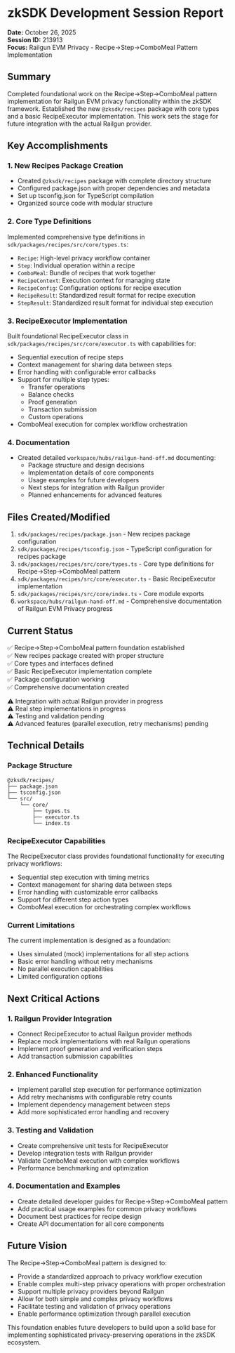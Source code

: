 # zkSDK Development Session Report
**Date:** October 26, 2025  
**Session ID:** 213913  
**Focus:** Railgun EVM Privacy - Recipe→Step→ComboMeal Pattern Implementation

## Summary
Completed foundational work on the Recipe→Step→ComboMeal pattern implementation for Railgun EVM privacy functionality within the zkSDK framework. Established the new `@zksdk/recipes` package with core types and a basic RecipeExecutor implementation. This work sets the stage for future integration with the actual Railgun provider.

## Key Accomplishments

### 1. New Recipes Package Creation
- Created `@zksdk/recipes` package with complete directory structure
- Configured package.json with proper dependencies and metadata
- Set up tsconfig.json for TypeScript compilation
- Organized source code with modular structure

### 2. Core Type Definitions
Implemented comprehensive type definitions in `sdk/packages/recipes/src/core/types.ts`:
- `Recipe`: High-level privacy workflow container
- `Step`: Individual operation within a recipe
- `ComboMeal`: Bundle of recipes that work together
- `RecipeContext`: Execution context for managing state
- `RecipeConfig`: Configuration options for recipe execution
- `RecipeResult`: Standardized result format for recipe execution
- `StepResult`: Standardized result format for individual step execution

### 3. RecipeExecutor Implementation
Built foundational RecipeExecutor class in `sdk/packages/recipes/src/core/executor.ts` with capabilities for:
- Sequential execution of recipe steps
- Context management for sharing data between steps
- Error handling with configurable error callbacks
- Support for multiple step types:
  - Transfer operations
  - Balance checks
  - Proof generation
  - Transaction submission
  - Custom operations
- ComboMeal execution for complex workflow orchestration

### 4. Documentation
- Created detailed `workspace/hubs/railgun-hand-off.md` documenting:
  - Package structure and design decisions
  - Implementation details of core components
  - Usage examples for future developers
  - Next steps for integration with Railgun provider
  - Planned enhancements for advanced features

## Files Created/Modified
1. `sdk/packages/recipes/package.json` - New recipes package configuration
2. `sdk/packages/recipes/tsconfig.json` - TypeScript configuration for recipes package
3. `sdk/packages/recipes/src/core/types.ts` - Core type definitions for Recipe→Step→ComboMeal pattern
4. `sdk/packages/recipes/src/core/executor.ts` - Basic RecipeExecutor implementation
5. `sdk/packages/recipes/src/core/index.ts` - Core module exports
6. `workspace/hubs/railgun-hand-off.md` - Comprehensive documentation of Railgun EVM Privacy progress

## Current Status
✅ Recipe→Step→ComboMeal pattern foundation established  
✅ New recipes package created with proper structure  
✅ Core types and interfaces defined  
✅ Basic RecipeExecutor implementation complete  
✅ Package configuration working  
✅ Comprehensive documentation created  

⚠️ Integration with actual Railgun provider in progress  
⚠️ Real step implementations in progress  
⚠️ Testing and validation pending  
⚠️ Advanced features (parallel execution, retry mechanisms) pending  

## Technical Details

### Package Structure
```
@zksdk/recipes/
├── package.json
├── tsconfig.json
└── src/
    └── core/
        ├── types.ts
        ├── executor.ts
        └── index.ts
```

### RecipeExecutor Capabilities
The RecipeExecutor class provides foundational functionality for executing privacy workflows:
- Sequential step execution with timing metrics
- Context management for sharing data between steps
- Error handling with customizable error callbacks
- Support for different step action types
- ComboMeal execution for orchestrating complex workflows

### Current Limitations
The current implementation is designed as a foundation:
- Uses simulated (mock) implementations for all step actions
- Basic error handling without retry mechanisms
- No parallel execution capabilities
- Limited configuration options

## Next Critical Actions

### 1. Railgun Provider Integration
- Connect RecipeExecutor to actual Railgun provider methods
- Replace mock implementations with real Railgun operations
- Implement proof generation and verification steps
- Add transaction submission capabilities

### 2. Enhanced Functionality
- Implement parallel step execution for performance optimization
- Add retry mechanisms with configurable retry counts
- Implement dependency management between steps
- Add more sophisticated error handling and recovery

### 3. Testing and Validation
- Create comprehensive unit tests for RecipeExecutor
- Develop integration tests with Railgun provider
- Validate ComboMeal execution with complex workflows
- Performance benchmarking and optimization

### 4. Documentation and Examples
- Create detailed developer guides for Recipe→Step→ComboMeal pattern
- Add practical usage examples for common privacy workflows
- Document best practices for recipe design
- Create API documentation for all core components

## Future Vision
The Recipe→Step→ComboMeal pattern is designed to:
- Provide a standardized approach to privacy workflow execution
- Enable complex multi-step privacy operations with proper orchestration
- Support multiple privacy providers beyond Railgun
- Allow for both simple and complex privacy workflows
- Facilitate testing and validation of privacy operations
- Enable performance optimization through parallel execution

This foundation enables future developers to build upon a solid base for implementing sophisticated privacy-preserving operations in the zkSDK ecosystem.
